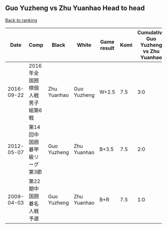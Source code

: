 ## Guo Yuzheng vs Zhu Yuanhao Head to head

[Back to ranking](../../index.md)




| **Date** | **Comp** | **Black** | **White** | **Game result** | **Komi** | **Cumulative Guo Yuzheng vs Zhu Yuanhao** | **Guo Yuzheng streak** | **Zhu Yuanhao streak** | 
| --- | --- | --- | --- | --- | --- | --- | --- | --- |
| 2016-09-22 | 2016年全国囲棋個人戦男子組第6戦 | Zhu Yuanhao | Guo Yuzheng | W+2.5 | 7.5 | 3:0 | 3 | 0 | 
| 2012-05-07 | 第14回中国囲碁甲級リーグ第3節 | Guo Yuzheng | Zhu Yuanhao | B+3.5 | 7.5 | 2:0 | 2 | 0 | 
| 2009-04-03 | 第22期中国囲碁名人戦予選 | Guo Yuzheng | Zhu Yuanhao | B+R | 7.5 | 1:0 | 1 | 0 |




